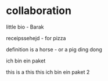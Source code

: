 # collaboration

little bio - Barak

receipssehejd - for pizza

definition is a horse - or a pig
ding dong

ich bin ein paket


this is a this this
ich bin ein paket 2
